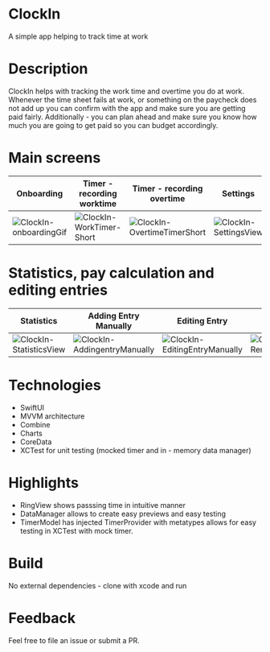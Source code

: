 # ClockIn
A simple app helping to track time at work 

# Description 
ClockIn helps with tracking the work time and overtime you do at work. Whenever the time sheet fails at work, or something on the paycheck does not add up you can confirm with the app and make sure you are getting paid fairly. Additionally - you can plan ahead and make sure you know how much you are going to get paid so you can budget accordingly. 

# Main screens 
| Onboarding | Timer - recording worktime | Timer - recording overtime | Settings |
|---|---|---|----|
|![ClockIn-onboardingGif](https://user-images.githubusercontent.com/7796745/234943438-3721fe96-70e8-4e75-b080-aa91e9c38e04.gif)| ![ClockIn-WorkTimer-Short](https://user-images.githubusercontent.com/7796745/234945116-6af2ddc6-1480-49d5-a6f1-d670615fcb1b.gif)| ![ClockIn-OvertimeTimerShort](https://user-images.githubusercontent.com/7796745/234947721-81337c2c-ea6a-4af5-95fb-a4ac3dfc2544.gif)|![ClockIn-SettingsView](https://user-images.githubusercontent.com/7796745/234946206-391a1fe6-415e-4cf4-ab83-bdb1c447a549.gif)|

# Statistics, pay calculation and editing entries 
| Statistics | Adding Entry Manually | Editing Entry | Removing Entry |
|------------|-----------------------|---------------|----------------|
|![ClockIn-StatisticsView](https://user-images.githubusercontent.com/7796745/234949318-e4706609-920b-4bd6-a9a5-3bf6b194076e.gif)|![ClockIn-AddingentryManually](https://user-images.githubusercontent.com/7796745/234949357-f900e103-ec4b-424b-b4f9-61d2f5a18605.gif)|![ClockIn-EditingEntryManually](https://user-images.githubusercontent.com/7796745/234949370-d96429b4-1ac2-47fa-8ed0-0b4bfd9959cc.gif)|![ClockIn-RemovingEntryManually](https://user-images.githubusercontent.com/7796745/234949385-6dd95432-5500-47bc-b9cd-96c8c1c86005.gif)|

# Technologies
- SwiftUI
- MVVM architecture 
- Combine
- Charts 
- CoreData
- XCTest for unit testing (mocked timer and in - memory data manager)

# Highlights 
- RingView shows passsing time in intuitive manner 
- DataManager allows to create easy previews and easy testing 
- TimerModel has injected TimerProvider with metatypes allows for easy testing in XCTest with mock timer. 

# Build 
No external dependencies - clone with xcode and run 

# Feedback 
Feel free to file an issue or submit a PR. 
